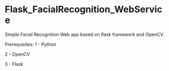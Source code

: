 # Flask_FacialRecognition_WebService
Simple Facial Recognition Web app based on flask framework and OpenCV.


Prerequisites:
1 - Python

2 - OpenCV

3 - Flask

